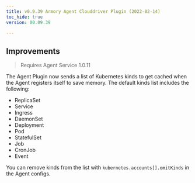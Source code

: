 ```yaml
---
title: v0.9.39 Armory Agent Clouddriver Plugin (2022-02-14)
toc_hide: true
version: 00.09.39

---
```


## Improvements

> Requires Agent Service 1.0.11

The Agent Plugin now sends a list of Kubernetes kinds to get cached when the Agent registers itself to save memory. The default kinds list includes the following:

- ReplicaSet
- Service
- Ingress
- DaemonSet
- Deployment
- Pod
- StatefulSet
- Job
- CronJob
- Event

You can remove kinds from the list with `kubernetes.accounts[].omitKinds` in the Agent configs.